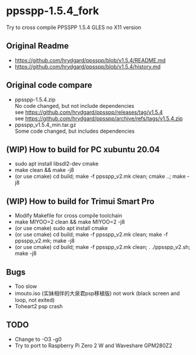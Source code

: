 # ppsspp-1.5.4_fork
Try to cross compile PPSSPP 1.5.4 GLES no X11 version

## Original Readme  
* https://github.com/hrydgard/ppsspp/blob/v1.5.4/README.md
* https://github.com/hrydgard/ppsspp/blob/v1.5.4/history.md  

## Original code compare
* ppsspp-1.5.4.zip  
No code changed, but not include dependencies  
see https://github.com/hrydgard/ppsspp/releases/tag/v1.5.4   
see https://github.com/hrydgard/ppsspp/archive/refs/tags/v1.5.4.zip  
* ppsspp_v1.5.4_min.tar.gz  
Some code changed, but includes dependencies  

## (WIP) How to build for PC xubuntu 20.04  
* sudo apt install libsdl2-dev cmake
* make clean && make -j8  
* (or use cmake) cd build; make -f ppsspp_v2.mk clean; cmake ..; make -j8  

## (WIP) How to build for Trimui Smart Pro
* Modify Makefile for cross compile toolchain  
* make MIYOO=2 clean && make MIYOO=2 -j8
* (or use cmake) sudo apt install cmake
* (or use cmake) cd build; make -f ppsspp_v2.mk clean; make -f ppsspp_v2.mk; make -j8  
* (or use cmake) cd build; make -f ppsspp_v2.mk clean; . ./ppsspp_v2.sh; make -j8  

## Bugs  
* Too slow
* imouto.iso (实妹相伴的大泉君psp移植版) not work (black screen and loop, not exited)  
* Toheart2 psp crash  

## TODO  
* Change to -O3 -g0
* Try to port to Raspberry Pi Zero 2 W and Waveshare GPM280Z2  
